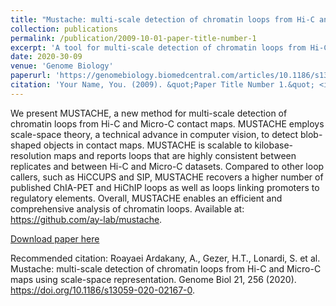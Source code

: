 ```yaml
---
title: "Mustache: multi-scale detection of chromatin loops from Hi-C and Micro-C maps using scale-space representation"
collection: publications
permalink: /publication/2009-10-01-paper-title-number-1
excerpt: 'A tool for multi-scale detection of chromatin loops from Hi-C and Micro-C maps.'
date: 2020-30-09
venue: 'Genome Biology'
paperurl: 'https://genomebiology.biomedcentral.com/articles/10.1186/s13059-020-02167-0'
citation: 'Your Name, You. (2009). &quot;Paper Title Number 1.&quot; <i>Journal 1</i>. 1(1).'
---
```

We present MUSTACHE, a new method for multi-scale detection of chromatin loops from Hi-C and Micro-C contact maps. MUSTACHE employs scale-space theory, a technical advance in computer vision, to detect blob-shaped objects in contact maps. MUSTACHE is scalable to kilobase-resolution maps and reports loops that are highly consistent between replicates and between Hi-C and Micro-C datasets. Compared to other loop callers, such as HiCCUPS and SIP, MUSTACHE recovers a higher number of published ChIA-PET and HiChIP loops as well as loops linking promoters to regulatory elements. Overall, MUSTACHE enables an efficient and comprehensive analysis of chromatin loops. Available at: https://github.com/ay-lab/mustache.

[Download paper here](https://genomebiology.biomedcentral.com/articles/10.1186/s13059-020-02167-0)

Recommended citation: Roayaei Ardakany, A., Gezer, H.T., Lonardi, S. et al. Mustache: multi-scale detection of chromatin loops from Hi-C and Micro-C maps using scale-space representation. Genome Biol 21, 256 (2020). https://doi.org/10.1186/s13059-020-02167-0.

